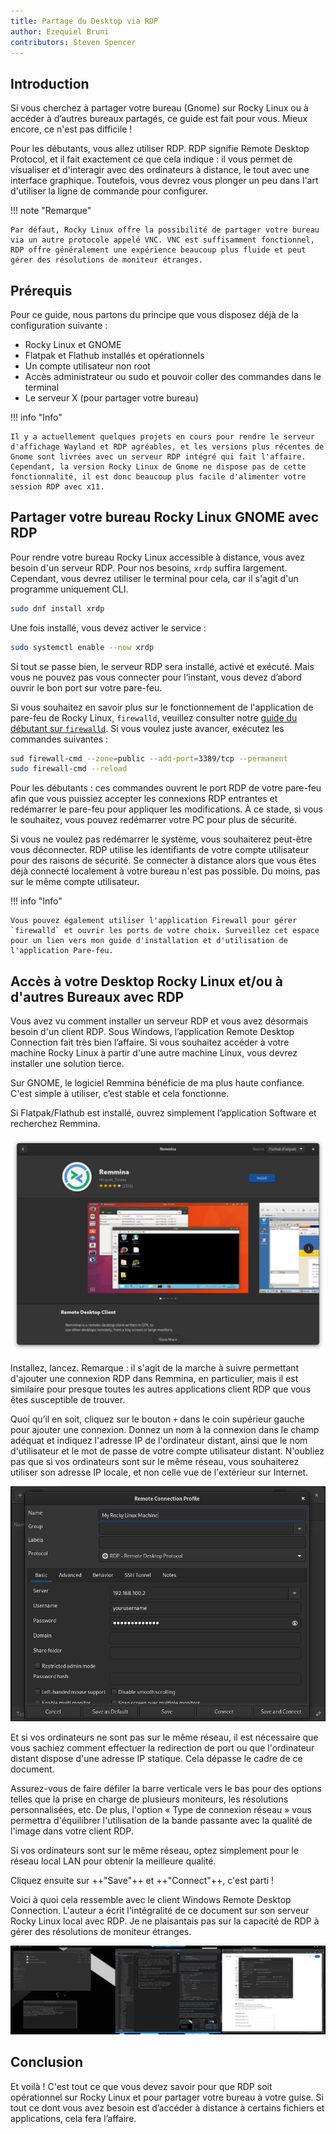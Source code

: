 ```yaml
---
title: Partage du Desktop via RDP
author: Ezequiel Bruni
contributors: Steven Spencer
---
```


## Introduction

Si vous cherchez à partager votre bureau (Gnome) sur Rocky Linux ou à accéder à d’autres bureaux partagés, ce guide est fait pour vous. Mieux encore, ce n'est pas difficile !

Pour les débutants, vous allez utiliser RDP. RDP signifie Remote Desktop Protocol, et il fait exactement ce que cela indique : il vous permet de visualiser et d'interagir avec des ordinateurs à distance, le tout avec une interface graphique. Toutefois, vous devrez vous plonger un peu dans l'art d'utiliser la ligne de commande pour configurer.

!!! note "Remarque"

```
Par défaut, Rocky Linux offre la possibilité de partager votre bureau via un autre protocole appelé VNC. VNC est suffisamment fonctionnel, RDP offre généralement une expérience beaucoup plus fluide et peut gérer des résolutions de moniteur étranges.
```

## Prérequis

Pour ce guide, nous partons du principe que vous disposez déjà de la configuration suivante :

- Rocky Linux et GNOME
- Flatpak et Flathub installés et opérationnels
- Un compte utilisateur non root
- Accès administrateur ou sudo et pouvoir coller des commandes dans le terminal
- Le serveur X (pour partager votre bureau)

!!! info "Info"

```
Il y a actuellement quelques projets en cours pour rendre le serveur d'affichage Wayland et RDP agréables, et les versions plus récentes de Gnome sont livrées avec un serveur RDP intégré qui fait l'affaire. Cependant, la version Rocky Linux de Gnome ne dispose pas de cette fonctionnalité, il est donc beaucoup plus facile d'alimenter votre session RDP avec x11.
```

## Partager votre bureau Rocky Linux GNOME avec RDP

Pour rendre votre bureau Rocky Linux accessible à distance, vous avez besoin d'un serveur RDP. Pour nos besoins, `xrdp` suffira largement. Cependant, vous devrez utiliser le terminal pour cela, car il s'agit d'un programme uniquement CLI.

```bash
sudo dnf install xrdp
```

Une fois installé, vous devez activer le service :

```bash
sudo systemctl enable --now xrdp
```

Si tout se passe bien, le serveur RDP sera installé, activé et exécuté. Mais vous ne pouvez pas vous connecter pour l’instant, vous devez d’abord ouvrir le bon port sur votre pare-feu.

Si vous souhaitez en savoir plus sur le fonctionnement de l'application de pare-feu de Rocky Linux, `firewalld`, veuillez consulter notre [guide du débutant sur `firewalld`](../../guides/security/firewalld-beginners.md). Si vous voulez juste avancer, exécutez les commandes suivantes :

```bash
sud firewall-cmd --zone=public --add-port=3389/tcp --permanent
sudo firewall-cmd --reload
```

Pour les débutants : ces commandes ouvrent le port RDP de votre pare-feu afin que vous puissiez accepter les connexions RDP entrantes et redémarrer le pare-feu pour appliquer les modifications. À ce stade, si vous le souhaitez, vous pouvez redémarrer votre PC pour plus de sécurité.

Si vous ne voulez pas redémarrer le système, vous souhaiterez peut-être vous déconnecter. RDP utilise les identifiants de votre compte utilisateur pour des raisons de sécurité. Se connecter à distance alors que vous êtes déjà connecté localement à votre bureau n'est pas possible. Du moins, pas sur le même compte utilisateur.

!!! info "Info"

```
Vous pouvez également utiliser l'application Firewall pour gérer `firewalld` et ouvrir les ports de votre choix. Surveillez cet espace pour un lien vers mon guide d'installation et d'utilisation de l'application Pare-feu.
```

## Accès à votre Desktop Rocky Linux et/ou à d'autres Bureaux avec RDP

Vous avez vu comment installer un serveur RDP et vous avez désormais besoin d'un client RDP. Sous Windows, l’application Remote Desktop Connection fait très bien l’affaire. Si vous souhaitez accéder à votre machine Rocky Linux à partir d'une autre machine Linux, vous devrez installer une solution tierce.

Sur GNOME, le logiciel Remmina bénéficie de ma plus haute confiance. C'est simple à utiliser, c’est stable et cela fonctionne.

Si Flatpak/Flathub est installé, ouvrez simplement l’application Software et recherchez Remmina.

![The Gnome Software app on the Remmina page](images/rdp_images/01-remmina.png)

Installez, lancez. Remarque : il s'agit de la marche à suivre permettant d'ajouter une connexion RDP dans Remmina, en particulier, mais il est similaire pour presque toutes les autres applications client RDP que vous êtes susceptible de trouver.

Quoi qu’il en soit, cliquez sur le bouton `+` dans le coin supérieur gauche pour ajouter une connexion. Donnez un nom à la connexion dans le champ adéquat et indiquez l'adresse IP de l'ordinateur distant, ainsi que le nom d'utilisateur et le mot de passe de votre compte utilisateur distant. N'oubliez pas que si vos ordinateurs sont sur le même réseau, vous souhaiterez utiliser son adresse IP locale, et non celle vue de l'extérieur sur Internet.

![The Remmina connection profile form](images/rdp_images/02-remmina-config.png)

Et si vos ordinateurs ne sont pas sur le même réseau, il est nécessaire que vous sachiez comment effectuer la redirection de port ou que l'ordinateur distant dispose d'une adresse IP statique. Cela dépasse le cadre de ce document.

Assurez-vous de faire défiler la barre verticale vers le bas pour des options telles que la prise en charge de plusieurs moniteurs, les résolutions personnalisées, etc. De plus, l'option « Type de connexion réseau » vous permettra d'équilibrer l'utilisation de la bande passante avec la qualité de l'image dans votre client RDP.

Si vos ordinateurs sont sur le même réseau, optez simplement pour le réseau local LAN pour obtenir la meilleure qualité.

Cliquez ensuite sur ++"Save"++ et ++"Connect"++, c'est parti !

Voici à quoi cela ressemble avec le client Windows Remote Desktop Connection. L'auteur a écrit l'intégralité de ce document sur son serveur Rocky Linux local avec RDP. Je ne plaisantais pas sur la capacité de RDP à gérer des résolutions de moniteur étranges.

![A screenshot of my docs-writing environment, at a 5120x1440p resolution](images/rdp_images/03-rdp-connection.jpg)

## Conclusion

Et voilà ! C'est tout ce que vous devez savoir pour que RDP soit opérationnel sur Rocky Linux et pour partager votre bureau à votre guise. Si tout ce dont vous avez besoin est d’accéder à distance à certains fichiers et applications, cela fera l’affaire.
